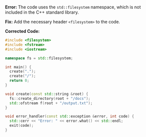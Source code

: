 **Error:** The code uses the `std::filesystem` namespace, which is not included in the C++ standard library.

**Fix:** Add the necessary header `<filesystem>` to the code.

**Corrected Code:**
```cpp
#include <filesystem>
#include <fstream>
#include <iostream>

namespace fs = std::filesystem;

int main() {
  create(".");
  create("/");
  return 0;
}

void create(const std::string &root) {
  fs::create_directory(root + "/docs");
  std::ofstream f(root + "/output.txt");
}

void error_handler(const std::exception &error, int code) {
  std::cerr << "Error: " << error.what() << std::endl;
  exit(code);
}
```
